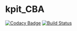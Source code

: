 # kpit_CBA
[![Codacy Badge](https://api.codacy.com/project/badge/Grade/a5b5d9e4e0064c6f95756fc8b9ed860b)](https://app.codacy.com/app/yamunamohan/kpit_CBA?utm_source=github.com&utm_medium=referral&utm_content=yamunamohan/kpit_CBA&utm_campaign=Badge_Grade_Dashboard)
[![Build Status](https://travis-ci.org/yamunamohan/kpit_CBA.svg?branch=master)](https://travis-ci.org/yamunamohan/kpit_CBA)
